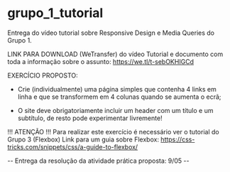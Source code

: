 # grupo_1_tutorial
Entrega do vídeo tutorial sobre Responsive Design e Media Queries do Grupo 1.

LINK PARA DOWNLOAD (WeTransfer) do vídeo Tutorial e documento com toda a informação sobre o assunto: https://we.tl/t-sebOKHIGCd


EXERCÍCIO PROPOSTO:

* Crie (individualmente) uma página simples que contenha 4 links em linha e que se transformem em 4 colunas quando se aumenta o ecrã;

* O site deve obrigatoriamente incluir um header com um título e um subtítulo, de resto pode experimentar livremente!

!!! ATENÇÃO !!!
Para realizar este exercício é necessário ver o tutorial do Grupo 3 (Flexbox)
Link para um guia sobre Flexbox: https://css-tricks.com/snippets/css/a-guide-to-flexbox/

--  Entrega da resolução da atividade prática proposta: 9/05 --
